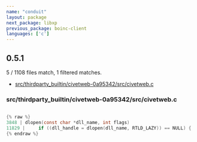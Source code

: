 ```yaml
---
name: "conduit"
layout: package
next_package: libxp
previous_package: boinc-client
languages: ['c']
---
```

## 0.5.1
5 / 1108 files match, 1 filtered matches.

 - [src/thirdparty_builtin/civetweb-0a95342/src/civetweb.c](#srcthirdparty_builtincivetweb-0a95342srccivetwebc)

### src/thirdparty_builtin/civetweb-0a95342/src/civetweb.c

```c

{% raw %}
3848 | dlopen(const char *dll_name, int flags)
11829 | 	if ((dll_handle = dlopen(dll_name, RTLD_LAZY)) == NULL) {
{% endraw %}

```